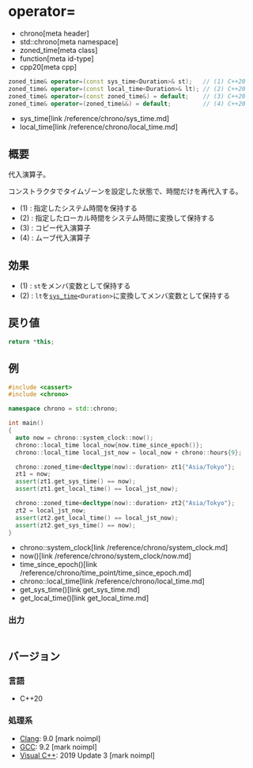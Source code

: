 # operator=
* chrono[meta header]
* std::chrono[meta namespace]
* zoned_time[meta class]
* function[meta id-type]
* cpp20[meta cpp]

```cpp
zoned_time& operator=(const sys_time<Duration>& st);   // (1) C++20
zoned_time& operator=(const local_time<Duration>& lt); // (2) C++20
zoned_time& operator=(const zoned_time&) = default;    // (3) C++20
zoned_time& operator=(zoned_time&&) = default;         // (4) C++20
```
* sys_time[link /reference/chrono/sys_time.md]
* local_time[link /reference/chrono/local_time.md]

## 概要
代入演算子。

コンストラクタでタイムゾーンを設定した状態で、時間だけを再代入する。

- (1) : 指定したシステム時間を保持する
- (2) : 指定したローカル時間をシステム時間に変換して保持する
- (3) : コピー代入演算子
- (4) : ムーブ代入演算子


## 効果
- (1) : `st`をメンバ変数として保持する
- (2) : `lt`を[`sys_time`](/reference/chrono/sys_time.md)`<Duration>`に変換してメンバ変数として保持する


## 戻り値
```cpp
return *this;
```


## 例
```cpp example
#include <cassert>
#include <chrono>

namespace chrono = std::chrono;

int main()
{
  auto now = chrono::system_clock::now();
  chrono::local_time local_now{now.time_since_epoch()};
  chrono::local_time local_jst_now = local_now + chrono::hours{9};

  chrono::zoned_time<decltype(now)::duration> zt1{"Asia/Tokyo"};
  zt1 = now;
  assert(zt1.get_sys_time() == now);
  assert(zt1.get_local_time() == local_jst_now);

  chrono::zoned_time<decltype(now)::duration> zt2{"Asia/Tokyo"};
  zt2 = local_jst_now;
  assert(zt2.get_local_time() == local_jst_now);
  assert(zt2.get_sys_time() == now);
}
```
* chrono::system_clock[link /reference/chrono/system_clock.md]
* now()[link /reference/chrono/system_clock/now.md]
* time_since_epoch()[link /reference/chrono/time_point/time_since_epoch.md]
* chrono::local_time[link /reference/chrono/local_time.md]
* get_sys_time()[link get_sys_time.md]
* get_local_time()[link get_local_time.md]

### 出力
```
```

## バージョン
### 言語
- C++20

### 処理系
- [Clang](/implementation.md#clang): 9.0 [mark noimpl]
- [GCC](/implementation.md#gcc): 9.2 [mark noimpl]
- [Visual C++](/implementation.md#visual_cpp): 2019 Update 3 [mark noimpl]
